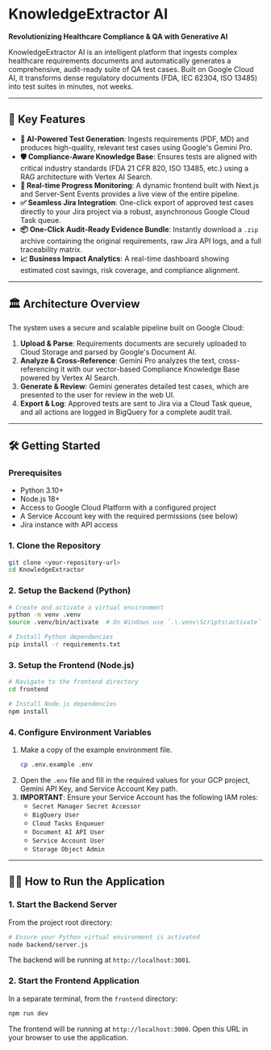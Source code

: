 # KnowledgeExtractor AI

**Revolutionizing Healthcare Compliance & QA with Generative AI**

KnowledgeExtractor AI is an intelligent platform that ingests complex healthcare requirements documents and automatically generates a comprehensive, audit-ready suite of QA test cases. Built on Google Cloud AI, it transforms dense regulatory documents (FDA, IEC 62304, ISO 13485) into test suites in minutes, not weeks.

---

## 🚀 Key Features

-   **🤖 AI-Powered Test Generation**: Ingests requirements (PDF, MD) and produces high-quality, relevant test cases using Google's Gemini Pro.
-   **🛡️ Compliance-Aware Knowledge Base**: Ensures tests are aligned with critical industry standards (FDA 21 CFR 820, ISO 13485, etc.) using a RAG architecture with Vertex AI Search.
-   **🔄 Real-time Progress Monitoring**: A dynamic frontend built with Next.js and Server-Sent Events provides a live view of the entire pipeline.
-   **✅ Seamless Jira Integration**: One-click export of approved test cases directly to your Jira project via a robust, asynchronous Google Cloud Task queue.
-   **📦 One-Click Audit-Ready Evidence Bundle**: Instantly download a `.zip` archive containing the original requirements, raw Jira API logs, and a full traceability matrix.
-   **📈 Business Impact Analytics**: A real-time dashboard showing estimated cost savings, risk coverage, and compliance alignment.

---

## 🏛️ Architecture Overview

The system uses a secure and scalable pipeline built on Google Cloud:

1.  **Upload & Parse**: Requirements documents are securely uploaded to Cloud Storage and parsed by Google's Document AI.
2.  **Analyze & Cross-Reference**: Gemini Pro analyzes the text, cross-referencing it with our vector-based Compliance Knowledge Base powered by Vertex AI Search.
3.  **Generate & Review**: Gemini generates detailed test cases, which are presented to the user for review in the web UI.
4.  **Export & Log**: Approved tests are sent to Jira via a Cloud Task queue, and all actions are logged in BigQuery for a complete audit trail.

---

## 🛠️ Getting Started

### Prerequisites

-   Python 3.10+
-   Node.js 18+
-   Access to Google Cloud Platform with a configured project
-   A Service Account key with the required permissions (see below)
-   Jira instance with API access

### 1. Clone the Repository

```bash
git clone <your-repository-url>
cd KnowledgeExtractor
```

### 2. Setup the Backend (Python)

```bash
# Create and activate a virtual environment
python -m venv .venv
source .venv/bin/activate  # On Windows use `.\.venv\Scripts\activate`

# Install Python dependencies
pip install -r requirements.txt
```

### 3. Setup the Frontend (Node.js)

```bash
# Navigate to the frontend directory
cd frontend

# Install Node.js dependencies
npm install
```

### 4. Configure Environment Variables

1.  Make a copy of the example environment file.
    ```bash
    cp .env.example .env
    ```
2.  Open the `.env` file and fill in the required values for your GCP project, Gemini API Key, and Service Account Key path.
3.  **IMPORTANT**: Ensure your Service Account has the following IAM roles:
    -   `Secret Manager Secret Accessor`
    -   `BigQuery User`
    -   `Cloud Tasks Enqueuer`
    -   `Document AI API User`
    -   `Service Account User`
    -   `Storage Object Admin`

---

## 🏃‍♂️ How to Run the Application

### 1. Start the Backend Server

From the project root directory:

```bash
# Ensure your Python virtual environment is activated
node backend/server.js
```

The backend will be running at `http://localhost:3001`.

### 2. Start the Frontend Application

In a separate terminal, from the `frontend` directory:

```bash
npm run dev
```

The frontend will be running at `http://localhost:3000`. Open this URL in your browser to use the application.